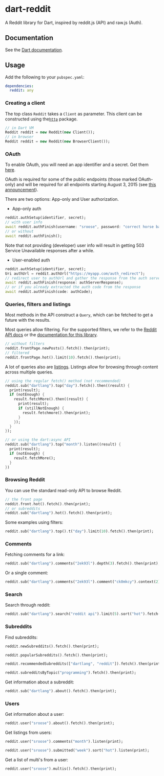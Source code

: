 # dart-reddit

A Reddit library for Dart, inspired by reddit.js (API) and raw.js (Auth).

## Documentation

See the [Dart documentation](http://www.dartdocs.org/documentation/reddit/latest/).

## Usage

Add the following to your `pubspec.yaml`:

```yaml
dependencies:
  reddit: any
```

### Creating a client

The top class `Reddit` takes a `Client` as parameter.
This client can be constructed using the[`http`](https://pub.dartlang.org/packages/http) package.

```dart
// in Dart VM
Reddit reddit = new Reddit(new Client());
// in browser
Reddit reddit = new Reddit(new BrowserClient());
```

### OAuth

To enable OAuth, you will need an app identifier and a secret. Get them [here](https://www.reddit.com/prefs/apps).

OAuth is required for some of the public endpoints (those marked OAuth-only) and will be required for all endpoints
starting August 3, 2015
(see [this announcement](https://www.reddit.com/r/redditdev/comments/2ujhkr/important_api_licensing_terms_clarified/)).

There are two options: App-only and User authorization.

 - App-only auth

```dart
reddit.authSetup(identifier, secret);
// with user info
await reddit.authFinish(username: "sroose", password: "correct horse battery staple");
// or without
await reddit.authFinish();
```

Note that not providing (developer) user info will result in getting 503 Service Unavailable responses after a while.

 - User-enabled auth

```dart
reddit.authSetup(identifier, secret);
Uri authUrl = reddit.authUrl("https://myapp.com/auth_redirect");
// redirect user to authUrl and gather the response from the auth server
await reddit.authFinish(response: authServerResponse);
// or if you already extracted the auth code from the response
await reddit.authFinish(code: authCode);
```


### Queries, filters and listings

Most methods in the API construct a `Query`, which can be fetched to get a future with the results.

Most queries allow filtering. For the supported filters, we refer to the [Reddit API docs](https://www.reddit.com/dev/api/oauth#scope_read) or the [documentation for this library](#documentation).

```dart
// without filters
reddit.frontPage.newPosts().fetch().then(print);
// filtered
reddit.frontPage.hot().limit(10).fetch().then(print);
```

A lot of queries also are [listings](https://www.reddit.com/dev/api/oauth#listings).
Listings allow for browsing through content across multiple queries.

```dart
// using the regular fetch() method (not recommended)
reddit.sub("dartlang").top("day").fetch().then((result) {
  print(result);
  if (notEnough) {
    result.fetchMore().then((result) {
      print(result);
      if (stillNotEnough) {
        result.fetchmore().then(print);
      }
    });
  }
});

// or using the dart:async API
reddit.sub("dartlang").top("month").listen((result) {
  print(result);
  if (notEnough) {
    result.fetchMore();
  }
})
```


### Browsing Reddit

You can use the standard read-only API to browse Reddit.

```dart
// the front page
reddit.front.hot().fetch().then(print);
// or subreddits
reddit.sub("dartlang").hot().fetch().then(print);
```

Some examples using filters:

```dart
reddit.sub("dartlang").top().t("day").limit(10).fetch().then(print);
```

### Comments

Fetching comments for a link:

```dart
reddit.sub("dartlang").comments("2ek93l").depth(3).fetch().then(print);
```

Or a single comment:

```dart
reddit.sub("dartlang").comments("2ek93l").comment("ck0mkcy").context(2).fetch().then(print);
```

### Search

Search through reddit:

```dart
reddit.sub("dartlang").search("reddit api").limit(5).sort("hot").fetch().then(print);
```

### Subreddits

Find subreddits:

```dart
reddit.newSubreddits().fetch().then(print);

reddit.popularSubreddits().fetch().then(print);

reddit.recommendedSubreddits(["dartlang", "reddit"]).fetch().then(print);

reddit.subredditsByTopic("programming").fetch().then(print);
```

Get information about a subreddit:

```dart
reddit.sub("dartlang").about().fetch().then(print);
```

### Users

Get information about a user:

```dart
reddit.user("sroose").about().fetch().then(print);
```

Get listings from users:

```dart
reddit.user("sroose").comments("month").listen(print);

reddit.user("sroose").submitted("week").sort("hot").listen(print);
```

Get a list of multi's from a user:
```dart
reddit.user("sroose").multis().fetch().then(print);
```
